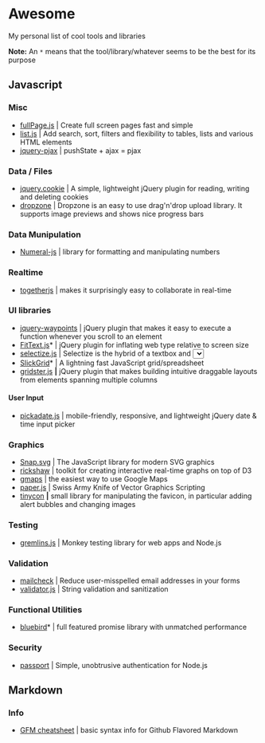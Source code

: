 # Awesome
My personal list of cool tools and libraries

**Note:** An `*` means that the tool/library/whatever seems to be the best for its purpose


## Javascript

### Misc
- [fullPage.js](https://github.com/alvarotrigo/fullPage.js) | Create full screen pages fast and simple
- [list.js](https://github.com/javve/list.js) | Add search, sort, filters and flexibility to tables, lists and various HTML elements
- [jquery-pjax](https://github.com/defunkt/jquery-pjax) | pushState + ajax = pjax

### Data / Files
- [jquery.cookie](https://github.com/carhartl/jquery-cookie) | A simple, lightweight jQuery plugin for reading, writing and deleting cookies
- [dropzone](https://github.com/enyo/dropzone) | Dropzone is an easy to use drag'n'drop upload library. It supports image previews and shows nice progress bars

### Data Munipulation
- [Numeral-js](https://github.com/adamwdraper/Numeral-js) | library for formatting and manipulating numbers

### Realtime
- [togetherjs](https://github.com/mozilla/togetherjs) | makes it surprisingly easy to collaborate in real-time

### UI libraries
- [jquery-waypoints](https://github.com/imakewebthings/jquery-waypoints) | jQuery plugin that makes it easy to execute a function whenever you scroll to an element
- [FitText.js](https://github.com/davatron5000/FitText.js)* | jQuery plugin for inflating web type relative to screen size
- [selectize.js](https://github.com/brianreavis/selectize.js) | Selectize is the hybrid of a textbox and <select> box. It's jQuery based and it has autocomplete and native-feeling keyboard navigation; useful for tagging, contact lists, etc
- [SlickGrid](https://github.com/mleibman/SlickGrid)* | A lightning fast JavaScript grid/spreadsheet
- [gridster.js](https://github.com/ducksboard/gridster.js) **|**  jQuery plugin that makes building intuitive draggable layouts from elements spanning multiple columns

#### User Input
- [pickadate.js](https://github.com/amsul/pickadate.js) | mobile-friendly, responsive, and lightweight jQuery date & time input picker

### Graphics
- [Snap.svg](https://github.com/adobe-webplatform/Snap.svg) | The JavaScript library for modern SVG graphics
- [rickshaw](https://github.com/shutterstock/rickshaw) | toolkit for creating interactive real-time graphs on top of D3
- [gmaps](https://github.com/hpneo/gmaps) | the easiest way to use Google Maps
- [paper.js](https://github.com/paperjs/paper.js) | Swiss Army Knife of Vector Graphics Scripting
- [tinycon](https://github.com/tommoor/tinycon) **|** small library for manipulating the favicon, in particular adding alert bubbles and changing images

### Testing
- [gremlins.js](https://github.com/marmelab/gremlins.js) | Monkey testing library for web apps and Node.js

### Validation
- [mailcheck](https://github.com/mailcheck/mailcheck) | Reduce user-misspelled email addresses in your forms
- [validator.js](https://github.com/chriso/validator.js) | String validation and sanitization

### Functional Utilities
- [bluebird](https://github.com/petkaantonov/bluebird)* | full featured promise library with unmatched performance

### Security
- [passport](https://github.com/jaredhanson/passport) | Simple, unobtrusive authentication for Node.js


## Markdown

### Info
- [GFM cheatsheet](https://guides.github.com/features/mastering-markdown/) | basic syntax info for Github Flavored Markdown
